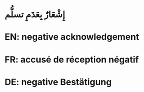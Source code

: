 # إِشْعَارٌ بِعَدَمِ تسلُّم

# EN: negative acknowledgement

# FR: accusé de réception négatif

# DE: negative Bestätigung
